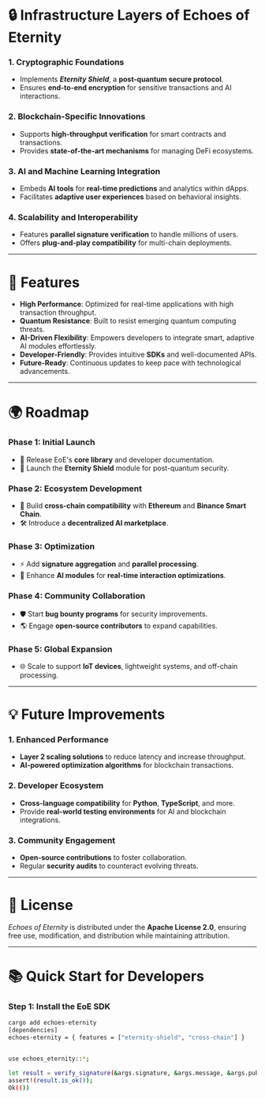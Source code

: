 # **🔒 Infrastructure Layers of Echoes of Eternity**

### **1. Cryptographic Foundations**
- Implements **_Eternity Shield_**, a **post-quantum secure protocol**.  
- Ensures **end-to-end encryption** for sensitive transactions and AI interactions.  

### **2. Blockchain-Specific Innovations**
- Supports **high-throughput verification** for smart contracts and transactions.  
- Provides **state-of-the-art mechanisms** for managing DeFi ecosystems.  

### **3. AI and Machine Learning Integration**
- Embeds **AI tools** for **real-time predictions** and analytics within dApps.  
- Facilitates **adaptive user experiences** based on behavioral insights.  

### **4. Scalability and Interoperability**
- Features **parallel signature verification** to handle millions of users.  
- Offers **plug-and-play compatibility** for multi-chain deployments.  

---

# **🌟 Features**

- **High Performance**: Optimized for real-time applications with high transaction throughput.  
- **Quantum Resistance**: Built to resist emerging quantum computing threats.  
- **AI-Driven Flexibility**: Empowers developers to integrate smart, adaptive AI modules effortlessly.  
- **Developer-Friendly**: Provides intuitive **SDKs** and well-documented APIs.  
- **Future-Ready**: Continuous updates to keep pace with technological advancements.  

---

# **🌍 Roadmap**

### **Phase 1: Initial Launch**
- 🚀 Release EoE's **core library** and developer documentation.  
- 🔐 Launch the **Eternity Shield** module for post-quantum security.  

### **Phase 2: Ecosystem Development**
- 🤝 Build **cross-chain compatibility** with **Ethereum** and **Binance Smart Chain**.  
- 🛠 Introduce a **decentralized AI marketplace**.  

### **Phase 3: Optimization**
- ⚡ Add **signature aggregation** and **parallel processing**.  
- 🚀 Enhance **AI modules** for **real-time interaction optimizations**.  

### **Phase 4: Community Collaboration**
- 🛡 Start **bug bounty programs** for security improvements.  
- 🌎 Engage **open-source contributors** to expand capabilities.  

### **Phase 5: Global Expansion**
- 🌐 Scale to support **IoT devices**, lightweight systems, and off-chain processing.  

---

# **💡 Future Improvements**

### **1. Enhanced Performance**
- **Layer 2 scaling solutions** to reduce latency and increase throughput.  
- **AI-powered optimization algorithms** for blockchain transactions.  

### **2. Developer Ecosystem**
- **Cross-language compatibility** for **Python**, **TypeScript**, and more.  
- Provide **real-world testing environments** for AI and blockchain integrations.  

### **3. Community Engagement**
- **Open-source contributions** to foster collaboration.  
- Regular **security audits** to counteract evolving threats.  

---

# **📜 License**

_Echoes of Eternity_ is distributed under the **Apache License 2.0**, ensuring free use, modification, and distribution while maintaining attribution.

---

# **📚 Quick Start for Developers**

### **Step 1: Install the EoE SDK**  

```bash
cargo add echoes-eternity
[dependencies]
echoes-eternity = { features = ["eternity-shield", "cross-chain"] }


use echoes_eternity::*;

let result = verify_signature(&args.signature, &args.message, &args.public_key);
assert!(result.is_ok());
Ok(())
